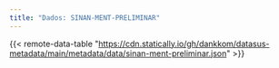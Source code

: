```yaml
---
title: "Dados: SINAN-MENT-PRELIMINAR"
---
```


{{< remote-data-table "https://cdn.statically.io/gh/dankkom/datasus-metadata/main/metadata/data/sinan-ment-preliminar.json" >}}
